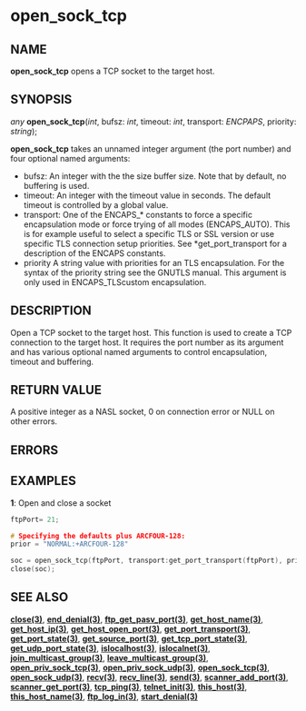 # open_sock_tcp

## NAME

**open_sock_tcp** opens a TCP socket to the target host.

## SYNOPSIS

*any* **open_sock_tcp**(*int*, bufsz: *int*, timeout: *int*, transport: *ENCPAPS*, priority: *string*);

**open_sock_tcp** takes an unnamed integer argument (the port number) and four optional named arguments:
- bufsz: An integer with the the size buffer size.  Note that by default, no buffering is used.
- timeout: An integer with the timeout value in seconds.  The default timeout is controlled by a global value.
- transport: One of the ENCAPS_* constants to force a specific encapsulation mode or force trying of all modes (ENCAPS_AUTO). This is for example useful to select a specific TLS or SSL version or use specific TLS connection setup priorities.  See *get_port_transport for a description of the ENCAPS constants.
- priority A string value with priorities for an TLS encapsulation. For the syntax of the priority string see the GNUTLS manual. This argument is only used in ENCAPS_TLScustom encapsulation.

## DESCRIPTION
Open a TCP socket to the target host.
This function is used to create a TCP connection to the target host.  It requires the port number as its argument and has various optional named arguments to control encapsulation, timeout and buffering.

## RETURN VALUE
A positive integer as a NASL socket, 0 on connection error or NULL on other errors.

## ERRORS


## EXAMPLES

**1**: Open and close a socket 
```cpp
ftpPort= 21;

# Specifying the defaults plus ARCFOUR-128:
prior = "NORMAL:+ARCFOUR-128"

soc = open_sock_tcp(ftpPort, transport:get_port_transport(ftpPort), priority: prior);
close(soc);
```

## SEE ALSO

**[close(3)](close.md)**, **[end_denial(3)](end_denial.md)**, **[ftp_get_pasv_port(3)](ftp_get_pasv_port.md)**, **[get_host_name(3)](get_host_name.md)**, **[get_host_ip(3)](get_host_ip.md)**, **[get_host_open_port(3)](get_host_open_port.md)**, **[get_port_transport(3)](get_port_transport.md)**, **[get_port_state(3)](get_port_state.md)**, **[get_source_port(3)](get_source_port.md)**, **[get_tcp_port_state(3)](get_tcp_port_state.md)**, **[get_udp_port_state(3)](get_udp_port_state.md)**, **[islocalhost(3)](islocalhost.md)**, **[islocalnet(3)](islocalnet.md)**, **[join_multicast_group(3)](join_multicast_group.md)**, **[leave_multicast_group(3)](leave_multicast_group.md)**, **[open_priv_sock_tcp(3)](open_priv_sock_tcp.md)**, **[open_priv_sock_udp(3)](open_priv_sock_udp.md)**, **[open_sock_tcp(3)](open_sock_tcp.md)**, **[open_sock_udp(3)](open_sock_udp.md)**, **[recv(3)](recv.md)**, **[recv_line(3)](recv_line.md)**, **[send(3)](send.md)**, **[scanner_add_port(3)](scanner_add_port.md)**, **[scanner_get_port(3)](scanner_get_port.md)**, **[tcp_ping(3)](tcp_ping.md)**, **[telnet_init(3)](telnet_init.md)**, **[this_host(3)](this_host.md)**, **[this_host_name(3)](this_host_name.md)**, **[ftp_log_in(3)](ftp_log_in.md)**, **[start_denial(3)](start_denial.md)**
